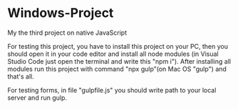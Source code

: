 # Windows-Project
My the third project on native JavaScript

For testing this project, you have to install this project on your PC, then you should open it in your code editor and install all node modules
(in Visual Studio Code just open the terminal and write this "npm i").
After installing all modules run this project with command "npx gulp"(on Mac OS "gulp") and that's all.

For testing forms, in file "gulpfile.js" you should write path to your local server and run gulp. 
